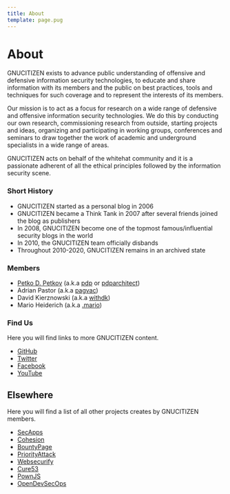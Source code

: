 ```yaml
---
title: About
template: page.pug
---
```


# About

GNUCITIZEN exists to advance public understanding of offensive and defensive information security technologies, to educate and share information with its members and the public on best practices, tools and techniques for such coverage and to represent the interests of its members.

Our mission is to act as a focus for research on a wide range of defensive and offensive information security technologies. We do this by conducting our own research, commissioning research from outside, starting projects and ideas, organizing and participating in working groups, conferences and seminars to draw together the work of academic and underground specialists in a wide range of areas.

GNUCITIZEN acts on behalf of the whitehat community and it is a passionate adherent of all the ethical principles followed by the information security scene.

### Short History

- GNUCITIZEN started as a personal blog in 2006
- GNUCITIZEN became a Think Tank in 2007 after several friends joined the blog as publishers
- In 2008, GNUCITIZEN become one of the topmost famous/influential security blogs in the world
- In 2010, the GNUCITIZEN team officially disbands
- Throughout 2010-2020, GNUCITIZEN remains in an archived state

### Members

- [Petko D. Petkov](/members/pdp.html) (a.k.a [pdp](https://twitter.com/pdp) or [pdparchitect](https://github.com/pdparchitect))
- Adrian Pastor (a.k.a [pagvac](https://github.com/pagvac))
- David Kierznowski (a.k.a [withdk](https://twitter.com/withdk))
- Mario Heiderich (a.k.a [.mario](https://twitter.com/cure53berlin))

### Find Us

Here you will find links to more GNUCITIZEN content.

* [GitHub](https://github.com/gnucitizen)
* [Twitter](https://twitter.com/gnucitizen)
* [Facebook](https://www.facebook.com/gnucitizen)
* [YouTube](https://www.youtube.com/user/gnucitizen)

## Elsewhere

Here you will find a list of all other projects creates by GNUCITIZEN members.

* [SecApps](https://secapps.com)
* [Cohesion](https://cohesion.sh)
* [BountyPage](https://bountypage.com)
* [PriorityAttack](https://priorityattack.com)
* [Websecurify](https://websecurify.com)
* [Cure53](https://cure53.de/)
* [PownJS](https://pownjs.com)
* [OpenDevSecOps](https://opendevsecops.org)
